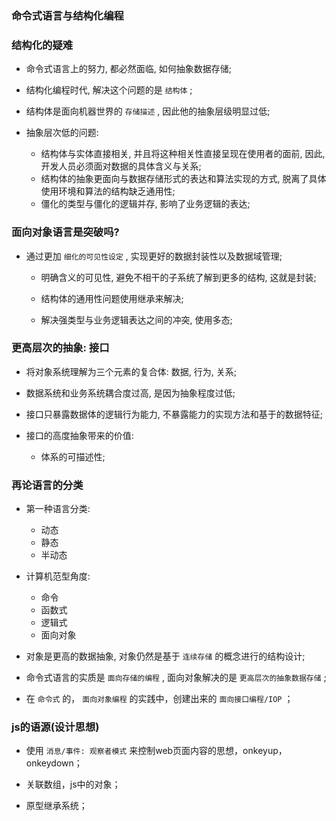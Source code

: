 ### 命令式语言与结构化编程

### 结构化的疑难

* 命令式语言上的努力, 都必然面临, 如何抽象数据存储; 

* 结构化编程时代, 解决这个问题的是 `结构体` ; 

* 结构体是面向机器世界的 `存储描述` , 因此他的抽象层级明显过低; 

* 抽象层次低的问题:
  + 结构体与实体直接相关, 并且将这种相关性直接呈现在使用者的面前, 因此, 开发人员必须面对数据的具体含义与关系; 
  + 结构体的抽象更面向与数据存储形式的表达和算法实现的方式, 脱离了具体使用环境和算法的结构缺乏通用性; 
  + 僵化的类型与僵化的逻辑并存, 影响了业务逻辑的表达; 

### 面向对象语言是突破吗?

* 通过更加 `细化的可见性设定` , 实现更好的数据封装性以及数据域管理; 
  + 明确含义的可见性, 避免不相干的子系统了解到更多的结构, 这就是封装; 

  + 结构体的通用性问题使用继承来解决; 

  + 解决强类型与业务逻辑表达之间的冲突, 使用多态; 

### 更高层次的抽象: 接口

* 将对象系统理解为三个元素的复合体: 数据, 行为, 关系; 

* 数据系统和业务系统耦合度过高, 是因为抽象程度过低; 

* 接口只暴露数据体的逻辑行为能力, 不暴露能力的实现方法和基于的数据特征; 

* 接口的高度抽象带来的价值:
  + 体系的可描述性; 

### 再论语言的分类

* 第一种语言分类:
  + 动态
  + 静态
  + 半动态

* 计算机范型角度:
  + 命令
  + 函数式
  + 逻辑式
  + 面向对象

* 对象是更高的数据抽象, 对象仍然是基于 `连续存储` 的概念进行的结构设计; 
* 命令式语言的实质是 `面向存储的编程` , 面向对象解决的是 `更高层次的抽象数据存储` ; 
* 在 `命令式` 的， `面向对象编程` 的实践中，创建出来的 `面向接口编程/IOP` ；

### js的语源(设计思想)

* 使用 `消息/事件: 观察者模式` 来控制web页面内容的思想，onkeyup，onkeydown；

* 关联数组，js中的对象；

* 原型继承系统；
